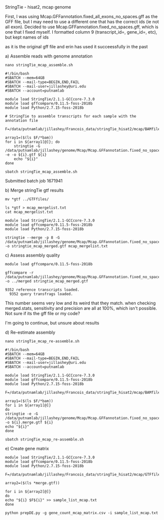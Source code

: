 StringTie - hisat2, mcap genome

First, I was using Mcap.GFFannotation.fixed_all_exons_no_spaces.gff as the GFF file, but I may need to use a different one that has the correct ids (ie not all exon). Decided to use Mcap.GFFannotation.fixed_no_spaces.gff,
which is one that I fixed myself. I formatted column 9 (transcript_id=, gene_id=, etc), but kept names of ids

 as it is the original gff file and erin has used it succeessfully in the past 

a) Assemble reads with genome annotation

```
nano stringTie_mcap_assemble.sh

#!/bin/bash
#SBATCH --mem=64GB
#SBATCH --mail-type=BEGIN,END,FAIL
#SBATCH --mail-user=jillashey@uri.edu
#SBATCH --account=putnamlab

module load StringTie/2.1.1-GCCcore-7.3.0
module load gffcompare/0.11.5-foss-2018b
module load Python/2.7.15-foss-2018b

# StringTie to assemble transcripts for each sample with the annotation file

F=/data/putnamlab/jillashey/Francois_data/stringTie_hisat2/mcap/BAMfiles/

array1=($(ls $F/*bam))
for i in ${array1[@]}; do
	stringtie -G /data/putnamlab/jillashey/genome/Mcap/Mcap.GFFannotation.fixed_no_spaces.gff -e -o ${i}.gtf ${i}
	echo "${i}"
done

sbatch stringTie_mcap_assemble.sh
```
Submitted batch job 1671941


b) Merge stringTie gtf results 

```
mv *gtf ../GTFfiles/

ls *gtf > mcap_mergelist.txt
cat mcap_mergelist.txt 

module load StringTie/2.1.1-GCCcore-7.3.0
module load gffcompare/0.11.5-foss-2018b
module load Python/2.7.15-foss-2018b

stringtie --merge -p 8 -G /data/putnamlab/jillashey/genome/Mcap/Mcap.GFFannotation.fixed_no_spaces.gff -o stringtie_mcap_merged.gtf mcap_mergelist.txt

```

c) Assess assembly quality

```
module load gffcompare/0.11.5-foss-2018b

gffcompare -r /data/putnamlab/jillashey/genome/Mcap/Mcap.GFFannotation.fixed_no_spaces.gff -o ../merged stringtie_mcap_merged.gtf

9352 reference transcripts loaded.
  9352 query transfrags loaded.
```

This number seems very low and its weird that they match. when checking merged.stats, sensitivity and precision are all at 100%, which isn't possible. Not sure if its the gff file or my code?

I'm going to continue, but unsure about results

d) Re-estimate assembly

```
nano stringTie_mcap_re-assemble.sh

#!/bin/bash
#SBATCH --mem=64GB
#SBATCH --mail-type=BEGIN,END,FAIL
#SBATCH --mail-user=jillashey@uri.edu
#SBATCH --account=putnamlab

module load StringTie/2.1.1-GCCcore-7.3.0
module load gffcompare/0.11.5-foss-2018b
module load Python/2.7.15-foss-2018b

F=/data/putnamlab/jillashey/Francois_data/stringTie_hisat2/mcap/BAMfiles/

array1=($(ls $F/*bam))
for i in ${array1[@]}
do
stringtie -e -G /data/putnamlab/jillashey/genome/Mcap/Mcap.GFFannotation.fixed_no_spaces.gff -o ${i}.merge.gtf ${i}
echo "${i}"
done

sbatch stringTie_mcap_re-assemble.sh
```

e) Create gene matrix

```
module load StringTie/2.1.1-GCCcore-7.3.0
module load gffcompare/0.11.5-foss-2018b
module load Python/2.7.15-foss-2018b

F=/data/putnamlab/jillashey/Francois_data/stringTie_hisat2/mcap/GTFfiles_merged/

array2=($(ls *merge.gtf))

for i in ${array2[@]}
do
echo "${i} $F${i}" >> sample_list_mcap.txt
done

python prepDE.py -g gene_count_mcap_matrix.csv -i sample_list_mcap.txt

```
